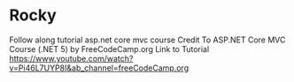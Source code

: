 # Rocky
Follow along tutorial asp.net core mvc course
Credit To
ASP.NET Core MVC Course (.NET 5) by FreeCodeCamp.org
Link to Tutorial
https://www.youtube.com/watch?v=Pi46L7UYP8I&ab_channel=freeCodeCamp.org
